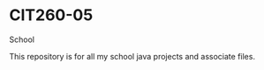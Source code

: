 CIT260-05
=========

School

This repository is for all my school java projects and associate files.
